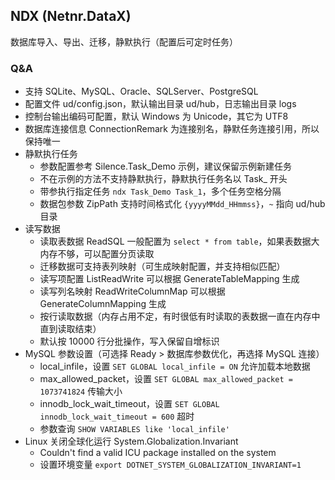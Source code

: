 ## NDX (Netnr.DataX)
数据库导入、导出、迁移，静默执行（配置后可定时任务）

### Q&A
- 支持 SQLite、MySQL、Oracle、SQLServer、PostgreSQL
- 配置文件 ud/config.json，默认输出目录 ud/hub，日志输出目录 logs
- 控制台输出编码可配置，默认 Windows 为 Unicode，其它为 UTF8
- 数据库连接信息 ConnectionRemark 为连接别名，静默任务连接引用，所以保持唯一
- 静默执行任务  
  - 参数配置参考 Silence.Task_Demo 示例，建议保留示例新建任务
  - 不在示例的方法不支持静默执行，静默执行任务名以 Task_ 开头
  - 带参执行指定任务 `ndx Task_Demo Task_1`，多个任务空格分隔
  - 数据包参数 ZipPath 支持时间格式化 `{yyyyMMdd_HHmmss}`，`~` 指向 ud/hub 目录
- 读写数据
  - 读取表数据 ReadSQL 一般配置为 `select * from table`，如果表数据大内存不够，可以配置分页读取
  - 迁移数据可支持表列映射（可生成映射配置，并支持相似匹配）
  - 读写项配置 ListReadWrite 可以根据 GenerateTableMapping 生成
  - 读写列名映射 ReadWriteColumnMap 可以根据 GenerateColumnMapping 生成
  - 按行读取数据（内存占用不定，有时很低有时读取的表数据一直在内存中直到读取结束）
  - 默认按 10000 行分批操作，写入保留自增标识
- MySQL 参数设置（可选择 Ready > 数据库参数优化，再选择 MySQL 连接）
  - local_infile，设置 `SET GLOBAL local_infile = ON` 允许加载本地数据
  - max_allowed_packet，设置 `SET GLOBAL max_allowed_packet = 1073741824` 传输大小
  - innodb_lock_wait_timeout，设置 `SET GLOBAL innodb_lock_wait_timeout = 600` 超时
  - 参数查询 `SHOW VARIABLES like 'local_infile'`
- Linux 关闭全球化运行 System.Globalization.Invariant
  - Couldn't find a valid ICU package installed on the system
  - 设置环境变量 `export DOTNET_SYSTEM_GLOBALIZATION_INVARIANT=1`